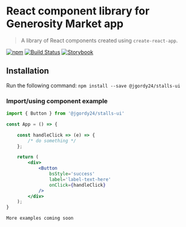 # React component library for Generosity Market app

> A library of React components created using `create-react-app`.

[![npm](https://badge.fury.io/js/%40jgordy24%2Fstalls-ui.svg)](https://badge.fury.io/js/%40jgordy24%2Fstalls-ui) [![Build Status](https://travis-ci.org/JGordy/stalls-ui.svg?branch=master)](https://travis-ci.org/JGordy/stalls-ui) [![Storybook](https://cdn.jsdelivr.net/gh/storybookjs/brand@master/badge/badge-storybook.svg)](https://www.JGordy.github.io/stalls-ui/)

## Installation

Run the following command:
`npm install --save @jgordy24/stalls-ui`

### Import/using component example

```jsx
import { Button } from '@jgordy24/stalls-ui'

const App = () => {

    const handleClick => (e) => {
        /* do something */
    };

    return (
        <div>
            <Button
                bsStyle='success'
                label='label-text-here'
                onClick={handleClick}
            />
        </div>
    );
}
```

```bash
More examples coming soon
```
